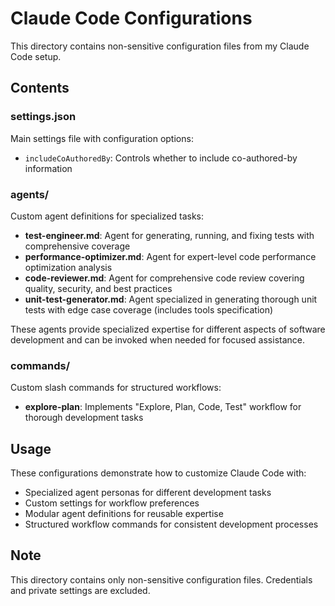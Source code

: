 # Claude Code Configurations

This directory contains non-sensitive configuration files from my Claude Code setup.

## Contents

### settings.json
Main settings file with configuration options:
- `includeCoAuthoredBy`: Controls whether to include co-authored-by information

### agents/
Custom agent definitions for specialized tasks:

- **test-engineer.md**: Agent for generating, running, and fixing tests with comprehensive coverage
- **performance-optimizer.md**: Agent for expert-level code performance optimization analysis  
- **code-reviewer.md**: Agent for comprehensive code review covering quality, security, and best practices
- **unit-test-generator.md**: Agent specialized in generating thorough unit tests with edge case coverage (includes tools specification)

These agents provide specialized expertise for different aspects of software development and can be invoked when needed for focused assistance.

### commands/
Custom slash commands for structured workflows:

- **explore-plan**: Implements "Explore, Plan, Code, Test" workflow for thorough development tasks

## Usage

These configurations demonstrate how to customize Claude Code with:
- Specialized agent personas for different development tasks
- Custom settings for workflow preferences
- Modular agent definitions for reusable expertise
- Structured workflow commands for consistent development processes

## Note

This directory contains only non-sensitive configuration files. Credentials and private settings are excluded.